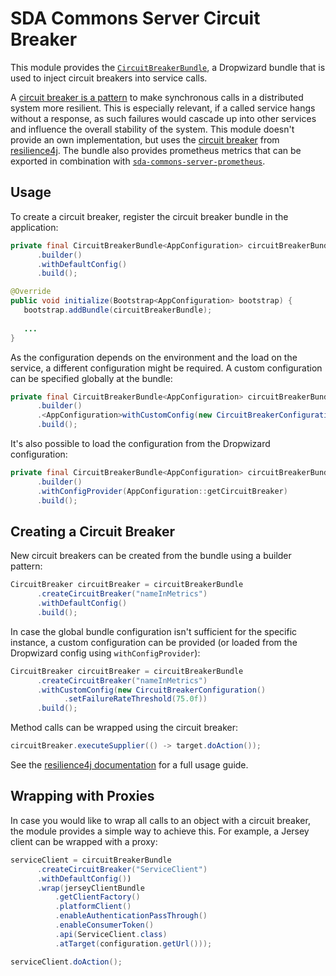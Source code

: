 # SDA Commons Server Circuit Breaker

This module provides the [`CircuitBreakerBundle`](src/main/java/org/sdase/commons/server/circuitbreaker/CircuitBreakerBundle.java), 
a Dropwizard bundle that is used to inject circuit breakers into service calls.

A [circuit breaker is a pattern](https://martinfowler.com/bliki/CircuitBreaker.html) to make synchronous calls in a distributed system more resilient.
This is especially relevant, if a called service hangs without a response, as such failures would 
cascade up into other services and influence the overall stability of the system.
This module doesn't provide an own implementation, but uses the [circuit breaker](https://resilience4j.readme.io/docs/circuitbreaker)
from [resilience4j](https://github.com/resilience4j/resilience4j).
The bundle also provides prometheus metrics that can be exported in combination with [`sda-commons-server-prometheus`](../sda-commons-server-prometheus/README.md).

## Usage

To create a circuit breaker, register the circuit breaker bundle in the application:

```java
private final CircuitBreakerBundle<AppConfiguration> circuitBreakerBundle = CircuitBreakerBundle
      .builder()
      .withDefaultConfig()
      .build();

@Override
public void initialize(Bootstrap<AppConfiguration> bootstrap) {
   bootstrap.addBundle(circuitBreakerBundle);
   
   ...
}
```

As the configuration depends on the environment and the load on the service, a different configuration 
might be required. A custom configuration can be specified globally at the bundle:

```java
private final CircuitBreakerBundle<AppConfiguration> circuitBreakerBundle = CircuitBreakerBundle
      .builder()
      .<AppConfiguration>withCustomConfig(new CircuitBreakerConfiguration().setFailureRateThreshold(50.0f))
      .build();
```

It's also possible to load the configuration from the Dropwizard configuration:

```java
private final CircuitBreakerBundle<AppConfiguration> circuitBreakerBundle = CircuitBreakerBundle
      .builder()
      .withConfigProvider(AppConfiguration::getCircuitBreaker)
      .build();
```

## Creating a Circuit Breaker

New circuit breakers can be created from the bundle using a builder pattern:

```java
CircuitBreaker circuitBreaker = circuitBreakerBundle
      .createCircuitBreaker("nameInMetrics")
      .withDefaultConfig()
      .build();
```

In case the global bundle configuration isn't sufficient for the specific instance, a custom 
configuration can be provided (or loaded from the Dropwizard config using `withConfigProvider`):

```java
CircuitBreaker circuitBreaker = circuitBreakerBundle
      .createCircuitBreaker("nameInMetrics")
      .withCustomConfig(new CircuitBreakerConfiguration()
            .setFailureRateThreshold(75.0f))
      .build();
```

Method calls can be wrapped using the circuit breaker:

```java
circuitBreaker.executeSupplier(() -> target.doAction());
```

See the [resilience4j documentation](https://resilience4j.github.io/resilience4j/#_circuitbreaker) 
for a full usage guide.

## Wrapping with Proxies

In case you would like to wrap all calls to an object with a circuit breaker, the module provides a 
simple way to achieve this. For example, a Jersey client can be wrapped with a proxy:

```java
serviceClient = circuitBreakerBundle
      .createCircuitBreaker("ServiceClient")
      .withDefaultConfig())
      .wrap(jerseyClientBundle
          .getClientFactory()
          .platformClient()
          .enableAuthenticationPassThrough()
          .enableConsumerToken()
          .api(ServiceClient.class)
          .atTarget(configuration.getUrl()));

serviceClient.doAction();
```
